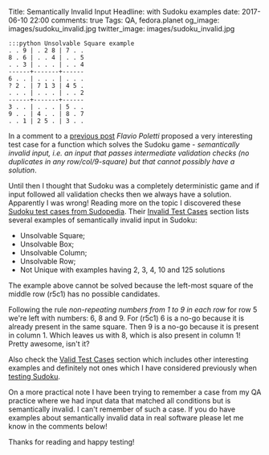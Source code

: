Title: Semantically Invalid Input
Headline: with Sudoku examples
date: 2017-06-10 22:00
comments: true
Tags: QA, fedora.planet
og_image: images/sudoku_invalid.jpg
twitter_image: images/sudoku_invalid.jpg

    :::python Unsolvable Square example
    . . 9 | . 2 8 | 7 . .
    8 . 6 | . . 4 | . . 5
    . . 3 | . . . | . . 4
    ------+-------+------
    6 . . | . . . | . . .
    ? 2 . | 7 1 3 | 4 5 .
    . . . | . . . | . . 2
    ------+-------+------
    3 . . | . . . | 5 . .
    9 . . | 4 . . | 8 . 7
    . . 1 | 2 5 . | 3 . .


In a comment to a
[previous post]({filename}2016-04-16-hiring-qa-sudoku.markdown)
*Flavio Poletti* proposed a very interesting test case for a function which solves
the Sudoku game - *semantically invalid input, i.e. an input that passes intermediate
validation checks (no duplicates in any row/col/9-square) but that cannot possibly
have a solution*.


Until then I thought that Sudoku was a completely deterministic game and if input
followed all validation checks then we always have a solution. Apparently I was wrong!
Reading more on the topic I discovered these
[Sudoku test cases from Sudopedia](http://sudopedia.enjoysudoku.com/Test_Cases.html).
Their [Invalid Test Cases](http://sudopedia.enjoysudoku.com/Invalid_Test_Cases.html)
section lists several examples of semantically invalid input in Sudoku:

* Unsolvable Square;
* Unsolvable Box;
* Unsolvable Column;
* Unsolvable Row;
* Not Unique with examples having 2, 3, 4, 10 and 125 solutions

The example above cannot be solved because the left-most
square of the middle row (r5c1) has no possible candidates.


Following the rule *non-repeating numbers from 1 to 9 in each row* for row 5 we're
left with numbers: 6, 8 and 9. For (r5c1) 6 is a no-go because it is already present
in the same square. Then 9 is a no-go because it is present in column 1. Which leaves
us with 8, which is also present in column 1! Pretty awesome, isn't it?

Also check the
[Valid Test Cases](http://sudopedia.enjoysudoku.com/Valid_Test_Cases.html) section
which includes other interesting examples and definitely not ones which I have considered
previously when [testing Sudoku]({filename}2016-04-16-hiring-qa-sudoku.markdown).


On a more practical note I have been trying to remember a case from my QA practice
where we had input data that matched all conditions but is semantically invalid. I
can't remember of such a case. If you do have examples about semantically invalid
data in real software please let me know in the comments below!


Thanks for reading and happy testing!
